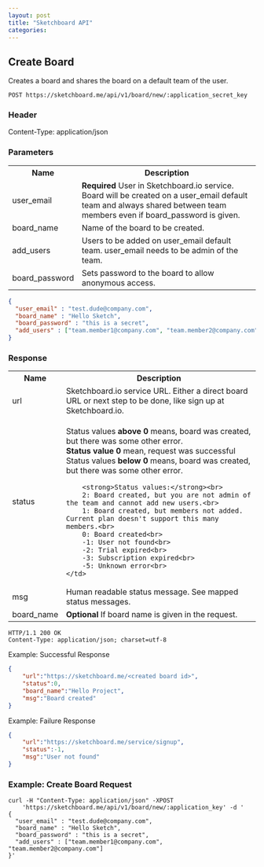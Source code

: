 ```yaml
---
layout: post
title: "Sketchboard API"
categories: 
---
```


Create Board
------------

Creates a board and shares the board on a default team of the user.

```
POST https://sketchboard.me/api/v1/board/new/:application_secret_key
```

### Header
Content-Type: application/json

### Parameters

<table>
<tr>
	<th>Name</th><th>Description</th>
</tr>
<tr>
	<td>user_email</td>
	<td><strong>Required</strong> User in Sketchboard.io service. Board will be created on a user_email default team and always shared between team members even if board_password is given.</td>
</tr>
<tr>
	<td>board_name</td>
	<td>Name of the board to be created.</td>
</tr>
<tr>
	<td>add_users</td>
	<td>Users to be added on user_email default team. user_email needs to be admin of the team.</td>
</tr>
<tr>
	<td>board_password</td>
	<td>Sets password to the board to allow anonymous access.</td>
</tr>
</table>

```json
{
  "user_email" : "test.dude@company.com",
  "board_name" : "Hello Sketch",
  "board_password" : "this is a secret",
  "add_users" : ["team.member1@company.com", "team.member2@company.com"]
}
```

### Response

<table>
<tr>
	<th>Name</th><th>Description</th>
</tr>
<tr>
	<td>url</td>
	<td>Sketchboard.io service URL. Either a direct board URL or next step to be done, like sign up at Sketchboard.io.</td>
</tr>
<tr>
	<td>status</td>
	<td>
		<p>
		Status values <strong>above 0</strong> means, board was created, but there was some other error.<br>
		<strong>Status value 0</strong> mean, request was successful<br>
		Status values <strong>below 0</strong> means, board was created, but there was some other error.
		</p>

		<strong>Status values:</strong><br>
		2: Board created, but you are not admin of the team and cannot add new users.<br>
		1: Board created, but members not added. Current plan doesn't support this many members.<br>
		0: Board created<br>
		-1: User not found<br>
		-2: Trial expired<br>
		-3: Subscription expired<br>
		-5: Unknown error<br>
	</td>
</tr>
<tr>
	<td>msg</td>
	<td>Human readable status message. See mapped status messages.</td>
</tr>
<tr>
	<td>board_name</td>
	<td><strong>Optional</strong> If board name is given in the request.</td>
</tr>
</table>

```
HTTP/1.1 200 OK
Content-Type: application/json; charset=utf-8
```

Example: Successful Response

```json
{
	"url":"https://sketchboard.me/<created board id>",
	"status":0,
	"board_name":"Hello Project",
	"msg":"Board created"
}
```

Example: Failure Response

```json
{
	"url":"https://sketchboard.me/service/signup",
	"status":-1,
	"msg":"User not found"
}
```

### Example: Create Board Request
```
curl -H "Content-Type: application/json" -XPOST 
	'https://sketchboard.me/api/v1/board/new/:application_key' -d '
{
  "user_email" : "test.dude@company.com",
  "board_name" : "Hello Sketch",
  "board_password" : "this is a secret",
  "add_users" : ["team.member1@company.com", "team.member2@company.com"]
}'
```